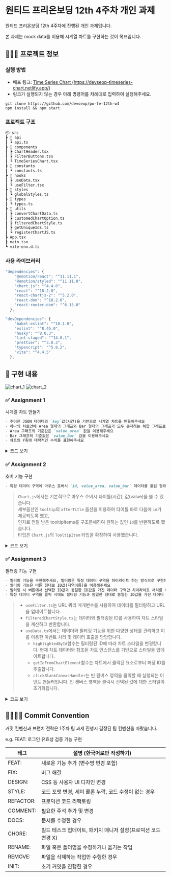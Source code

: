 # 원티드 프리온보딩 12th 4주차 개인 과제

원티드 프리온보딩 12th 4주차에 진행된 개인 과제입니다.

본 과제는 mock data를 이용해 시계열 차트를 구현하는 것이 목표입니다.

## 🧑🏻‍💻 프로젝트 정보

### 실행 방법

- 배포 링크: [Time Series Chart (https://devseop-timeseries-chart.netlify.app/)](https://devseop-timeseries-chart.netlify.app/)
- 링크가 실행되지 않는 경우 아래 명령어를 차례대로 입력하여 실행해주세요.

```
git clone https://github.com/devseop/po-fe-12th-w4
npm install && npm start
```

### 프로젝트 구조

```markdown
📦 src
┣ 📂 api
┃ ┗ api.ts
┣ 📂 components
┃ ┣ ChartHeader.tsx
┃ ┣ FilterButtons.tsx
┃ ┗ TimeSeriesChart.tsx
┣ 📂 constants
┃ ┗ constants.ts
┣ 📂 hooks
┃ ┣ useData.tsx
┃ ┗ useFilter.tsx
┣ 📂 styles
┃ ┗ globalStyles.ts
┣ 📂 types
┃ ┗ types.ts
┣ 📂 utils
┃ ┣ convertChartData.ts
┃ ┣ customedChartOption.ts
┃ ┣ filteredChartStyle.ts
┃ ┣ getUniqueIds.ts
┃ ┗ registerChartJS.ts
┣ App.tsx
┣ main.tsx
┗ vite-env.d.ts
```

### 사용 라이브러리

```javascript
"dependencies": {
    "@emotion/react": "^11.11.1",
    "@emotion/styled": "^11.11.0",
    "chart.js": "^4.4.0",
    "react": "^18.2.0",
    "react-chartjs-2": "^5.2.0",
    "react-dom": "^18.2.0",
    "react-router-dom": "^6.15.0"
  },

"devDependencies": {
    "babel-eslint": "^10.1.0",
    "eslint": "^8.45.0",
    "husky": "^8.0.3",
    "lint-staged": "^14.0.1",
    "prettier": "^3.0.3",
    "typescript": "^5.0.2",
    "vite": "^4.4.5"
  },

```

## 📝 구현 내용

![chart_1](https://github.com/devseop/po-fe-12th-w4/assets/102455161/89e0e4da-ea44-44d8-ac29-26f7873548a3)
![chart_2](https://github.com/devseop/po-fe-12th-w4/assets/102455161/f5c59927-5fc7-4f05-a493-65a69913f56b)

### ✅ Assignment 1

시계열 차트 만들기
```markdown
- 주어진 JSON 데이터의 `key`값(시간)을 기반으로 시계열 차트를 만들어주세요
- 하나의 차트안에 Area 형태의 그래프와 Bar 형태의 그래프가 모두 존재하는 복합 그래프로 만들어주세요
- Area 그래프의 기준값은 `value_area` 값을 이용해주세요
- Bar 그래프의 기준값은 `value_bar` 값을 이용해주세요
- 차트의 Y축에 대략적인 수치를 표현해주세요
```

<details>
  <summary>코드 보기</summary>
    - 데이터 호출
    https://github.com/devseop/po-fe-12th-w4/blob/de2f1ca1e81c29a25c721ca9d86696b50a36aafd/src/hooks/useData.tsx#L84-L98
    - 데이터를 {x(시간), y(값)}의 형태로 재분류
    https://github.com/devseop/po-fe-12th-w4/blob/165c9b04636e3d5f06786ffd90e40a355d1765e4/src/utils/convertChartData.ts#L51-L62
</details>

### ✅ Assignment 2

호버 기능 구현
```markdown
- 특정 데이터 구역에 마우스 호버시 `id, value_area, value_bar` 데이터를 툴팁 형태로 제공해주세요
```

> `Chart.js`에서는 기본적으로 마우스 호버시 타이틀(시간), 값(value)을 볼 수 있습니다.  <br /> 세부옵션인 `tooltip`의 `afterTitle` 옵션을 이용하여 타이틀 바로 다음에 `id`가 제공되도록 했고,  <br /> 인자로 전달 받은 tooltipItems를 구조분해하여 원하는 값인 `id`를 반환하도록 했습니다. <br /> 타입은 `Chart.js`의 `TooltipItem` 타입을 확장하여 사용했습니다.

<details>
  <summary>코드 보기</summary>
    - 타입 선언
    https://github.com/devseop/po-fe-12th-w4/blob/165c9b04636e3d5f06786ffd90e40a355d1765e4/src/utils/customedChartOption.ts#L5-L7
    - id 반환
    https://github.com/devseop/po-fe-12th-w4/blob/165c9b04636e3d5f06786ffd90e40a355d1765e4/src/utils/customedChartOption.ts#L36-L43
</details>

### ✅ Assignment 3

필터링 기능 구현
```markdown
- 필터링 기능을 구현해주세요, 필터링은 특정 데이터 구역을 하이라이트 하는 방식으로 구현해주세요
- 필터링 기능은 버튼 형태로 ID값(지역이름)을 이용해주세요
- 필터링 시 버튼에서 선택한 ID값과 동일한 ID값을 가진 데이터 구역만 하이라이트 처리를 해주세요
- 특정 데이터 구역을 클릭 시에도 필터링 기능과 동일한 형태로 동일한 ID값을 가진 데이터 구역을 하이라이트해주세요
```

> - `useFilter.ts`는 URL 쿼리 매개변수를 사용하여 데이터를 필터링하고 URL을 업데이트합니다.  
> - `filteredChartStyle.ts`는 데이터와 필터링된 ID를 사용하여 차트 스타일을 계산하고 반환합니다.
> - `useData.ts`에서는 데이더와 필터링 기능을 위한 다양한 상태를 관리하고 이를 이용한 이벤트 처리 및 데이터 호출을 담당합니다.
>     - `highlightedById`함수는 필터링된 ID에 따라 차트 스타일을 변경합니다. 현재 차트 데이터와 참조된 차트 인스턴스를 기반으로 스타일을 업데이트합니다.
>     - `getIdFromChartElement`함수는 차트에서 클릭된 요소로부터 해당 ID를 추출합니다.
>     - `clickBlankCanvasHandler`는 빈 캔버스 영역을 클릭할 때 실행되는 이벤트 핸들러입니다. 빈 캔버스 영역을 클릭시 선택된 값에 대한 스타일이 초기화됩니다.

<details>
  <summary>코드 보기</summary>
    - useFilter.ts
    https://github.com/devseop/po-fe-12th-w4/blob/165c9b04636e3d5f06786ffd90e40a355d1765e4/src/hooks/useFilter.tsx#L3-L19
    - filteredChartStyle.ts
    https://github.com/devseop/po-fe-12th-w4/blob/165c9b04636e3d5f06786ffd90e40a355d1765e4/src/utils/filteredChartStyle.ts#L4-L28
    - highlightedById
    https://github.com/devseop/po-fe-12th-w4/blob/165c9b04636e3d5f06786ffd90e40a355d1765e4/src/hooks/useData.tsx#L24-L52
    - getIdFromChartElement
    https://github.com/devseop/po-fe-12th-w4/blob/165c9b04636e3d5f06786ffd90e40a355d1765e4/src/hooks/useData.tsx#L55-L61
    - clickBlankCanvasHandler
    https://github.com/devseop/po-fe-12th-w4/blob/165c9b04636e3d5f06786ffd90e40a355d1765e4/src/hooks/useData.tsx#L63-L73
</details>

## 🫱🏻‍🫲🏿 Commit Convention

커밋 컨벤션과 브랜치 전략은 1주차 팀 과제 진행시 결정된 팀 컨벤션을 따랐습니다.

e.g. FEAT: 로그인 유효성 검증 기능 구현

| 태그      | 설명 (한국어로만 작성하기)                                     |
| --------- | -------------------------------------------------------------- |
| FEAT:     | 새로운 기능 추가 (변수명 변경 포함)                            |
| FIX:      | 버그 해결                                                      |
| DESIGN:   | CSS 등 사용자 UI 디자인 변경                                   |
| STYLE:    | 코드 포맷 변경, 세미 콜론 누락, 코드 수정이 없는 경우          |
| REFACTOR: | 프로덕션 코드 리팩토링                                         |
| COMMENT:  | 필요한 주석 추가 및 변경                                       |
| DOCS:     | 문서를 수정한 경우                                             |
| CHORE:    | 빌드 테스크 업데이트, 패키지 매니저 설정(프로덕션 코드 변경 X) |
| RENAME:   | 파일 혹은 폴더명을 수정하거나 옮기는 작업                      |
| REMOVE:   | 파일을 삭제하는 작업만 수행한 경우                             |
| INIT:     | 초기 커밋을 진행한 경우                                        |
